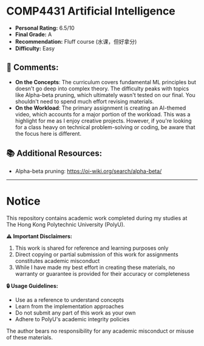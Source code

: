 # COMP4431 Artificial Intelligence

- **Personal Rating:** 6.5/10
- **Final Grade:** A
- **Recommendation:** Fluff course (水课，但好拿分)
- **Difficulty:** Easy

## 💭 Comments:

- **On the Concepts**: The curriculum covers fundamental ML principles but doesn't go deep into complex theory. The difficulty peaks with topics like Alpha-beta pruning, which ultimately wasn't tested on our final. You shouldn't need to spend much effort revising materials. 
- **On the Workload**: The primary assignment is creating an AI-themed video, which accounts for a major portion of the workload. This was a highlight for me as I enjoy creative projects. However, if you're looking for a class heavy on technical problem-solving or coding, be aware that the focus here is different.

## 📚 Additional Resources:
- Alpha-beta pruning: https://oi-wiki.org/search/alpha-beta/

---

# Notice

This repository contains academic work completed during my studies at The Hong Kong Polytechnic University (PolyU). 

**⚠️ Important Disclaimers:**
1. This work is shared for reference and learning purposes only
2. Direct copying or partial submission of this work for assignments constitutes academic misconduct
3. While I have made my best effort in creating these materials, no warranty or guarantee is provided for their accuracy or completeness

**🔒 Usage Guidelines:**
- Use as a reference to understand concepts
- Learn from the implementation approaches
- Do not submit any part of this work as your own
- Adhere to PolyU's academic integrity policies

The author bears no responsibility for any academic misconduct or misuse of these materials.

